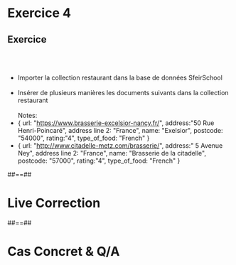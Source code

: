 <!-- .slide: class="exercice"-->
# Exercice 4
## Exercice
<br><br>
- Importer la collection restaurant dans la base de données SfeirSchool<br><br>
- Insérer de plusieurs manières les documents suivants dans la collection restaurant<br><br>
Notes:
 - { url: "https://www.brasserie-excelsior-nancy.fr/", address:"50 Rue Henri-Poincaré", address line 2: "France", name: "Exelsior", postcode: "54000", rating:"4", type_of_food: "French" }
 - { url: "http://www.citadelle-metz.com/brasserie/", address:" 5 Avenue Ney", address line 2: "France", name: "Brasserie de la citadelle", postcode: "57000", rating:"4", type_of_food: "French" }

##==##
<!-- .slide: class="transition-bg-grey-4 underline"-->
# Live Correction

##==##
<!-- .slide: class="transition-bg-grey-7 underline"-->
# Cas Concret & Q/A
